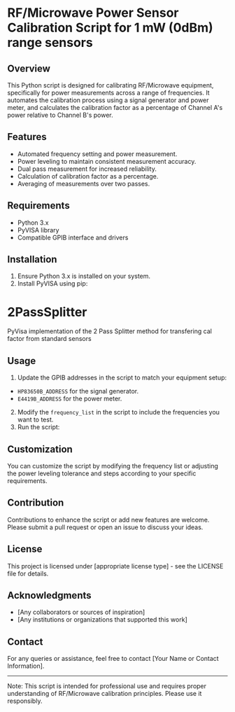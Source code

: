 # RF/Microwave Power Sensor Calibration Script for 1 mW (0dBm) range sensors

## Overview
This Python script is designed for calibrating RF/Microwave equipment, specifically for power measurements across a range of frequencies. It automates the calibration process using a signal generator and power meter, and calculates the calibration factor as a percentage of Channel A's power relative to Channel B's power.

## Features
- Automated frequency setting and power measurement.
- Power leveling to maintain consistent measurement accuracy.
- Dual pass measurement for increased reliability.
- Calculation of calibration factor as a percentage.
- Averaging of measurements over two passes.

## Requirements
- Python 3.x
- PyVISA library
- Compatible GPIB interface and drivers

## Installation
1. Ensure Python 3.x is installed on your system.
2. Install PyVISA using pip:
# 2PassSplitter
PyVisa implementation of the 2 Pass Splitter method for transfering cal factor from standard sensors

## Usage
1. Update the GPIB addresses in the script to match your equipment setup:
- `HP83650B_ADDRESS` for the signal generator.
- `E4419B_ADDRESS` for the power meter.
2. Modify the `frequency_list` in the script to include the frequencies you want to test.
3. Run the script:

## Customization
You can customize the script by modifying the frequency list or adjusting the power leveling tolerance and steps according to your specific requirements.

## Contribution
Contributions to enhance the script or add new features are welcome. Please submit a pull request or open an issue to discuss your ideas.

## License
This project is licensed under [appropriate license type] - see the LICENSE file for details.

## Acknowledgments
- [Any collaborators or sources of inspiration]
- [Any institutions or organizations that supported this work]

## Contact
For any queries or assistance, feel free to contact [Your Name or Contact Information].

---

Note: This script is intended for professional use and requires proper understanding of RF/Microwave calibration principles. Please use it responsibly.
